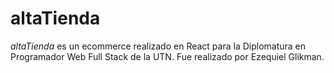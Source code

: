 # altaTienda
*altaTienda* es un ecommerce realizado en React para la Diplomatura en Programador Web Full Stack de la UTN. Fue realizado por Ezequiel Glikman.